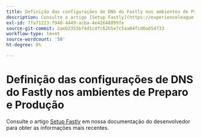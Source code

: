 ```yaml
---
title: Definição das configurações de DNS do Fastly nos ambientes de Preparo e Produção
description: Consulte o artigo [Setup Fastly](https://experienceleague.adobe.com/en/docs/commerce-cloud-service/user-guide/cdn/setup-fastly/fastly-configuration) em nossa documentação do desenvolvedor para obter as informações mais recentes.
exl-id: 7fa71223-f940-4449-acba-4e42648099fe
source-git-commit: 2aeb2355b74d1cdfc62b5e7c5aa04fcd0a654733
workflow-type: tm+mt
source-wordcount: '50'
ht-degree: 0%

---
```


# Definição das configurações de DNS do Fastly nos ambientes de Preparo e Produção

Consulte o artigo [Setup Fastly](https://experienceleague.adobe.com/en/docs/commerce-cloud-service/user-guide/cdn/setup-fastly/fastly-configuration) em nossa documentação do desenvolvedor para obter as informações mais recentes.

